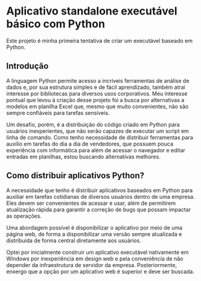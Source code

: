 # Aplicativo standalone executável básico com Python

Este projeto é minha primeira tentativa de criar um executável baseado em Python.

## Introdução

A linguagem Python permite acesso a incríveis ferramentas de análise de dados e, por sua estrutura simples e de fácil aprendizado, também atrai interesse por bibliotecas para diversos usos corporativos. Meu interesse pontual que levou à criação desse projeto foi a busca por alternativas a modelos em planilha Excel que, mesmo que muito convenientes, não são sempre confiáveis para tarefas sensíveis.

Um desafio, porém, é a distribuição do código criado em Python para usuários inexperientes, que não serão capazes de executar um script em linha de comando. Como tenho necessidade de distribuir ferramentas para auxílio em tarefas do dia a dia de vendedores, que possuem pouca experiência com informática para além de acessar o navegador e editar entradas em planilhas, estou buscando alternativas melhores.

## Como distribuir aplicativos Python?

A necessidade que tenho é distribuir aplicativos baseados em Python para auxiliar em tarefas cotidianas de diversos usuários dentro de uma empresa. Eles devem ser convenientes de acessar e usar, além de permitirem atualização rápida para garantir a correção de bugs que possam impactar as operações.

Uma abordagem possível é disponibilizar o aplicativo por meio de uma página web, de forma a disponibilizar uma versão sempre atualizada e distribuída de forma central diretamente aos usuários.

Optei por inicialmente construir um aplicativo executável nativamente em Windows por inexperiência em design web e pela conveniência de não depender da infraestrutura de servidor da empresa. Posteriormente, enxergo que a opção por um aplicativo web é superior e deve ser buscada.
